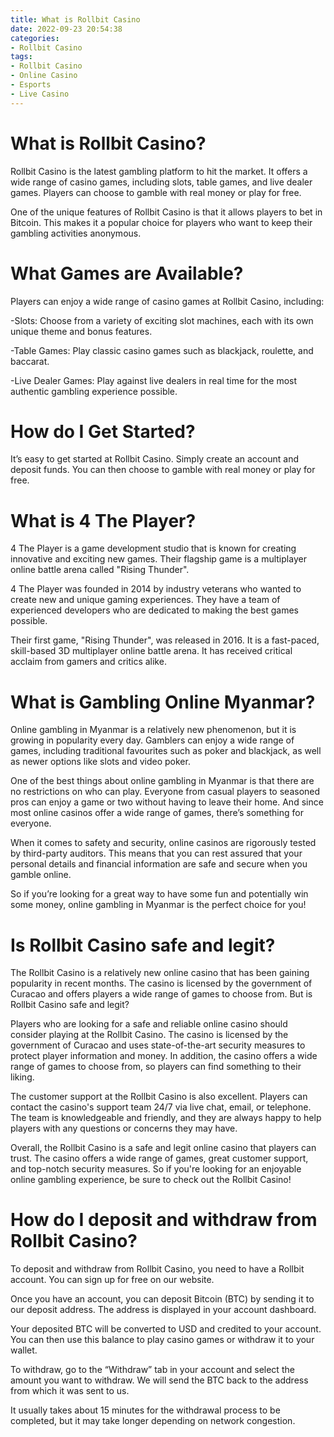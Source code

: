 ```yaml
---
title: What is Rollbit Casino
date: 2022-09-23 20:54:38
categories:
- Rollbit Casino
tags:
- Rollbit Casino
- Online Casino
- Esports
- Live Casino
---
```



#  What is Rollbit Casino?

Rollbit Casino is the latest gambling platform to hit the market. It offers a wide range of casino games, including slots, table games, and live dealer games. Players can choose to gamble with real money or play for free.

One of the unique features of Rollbit Casino is that it allows players to bet in Bitcoin. This makes it a popular choice for players who want to keep their gambling activities anonymous.

# What Games are Available?

Players can enjoy a wide range of casino games at Rollbit Casino, including:

-Slots: Choose from a variety of exciting slot machines, each with its own unique theme and bonus features.

-Table Games: Play classic casino games such as blackjack, roulette, and baccarat.

-Live Dealer Games: Play against live dealers in real time for the most authentic gambling experience possible.

# How do I Get Started?

It’s easy to get started at Rollbit Casino. Simply create an account and deposit funds. You can then choose to gamble with real money or play for free.

#  What is 4 The Player?

4 The Player is a game development studio that is known for creating innovative and exciting new games. Their flagship game is a multiplayer online battle arena called "Rising Thunder".

4 The Player was founded in 2014 by industry veterans who wanted to create new and unique gaming experiences. They have a team of experienced developers who are dedicated to making the best games possible.

Their first game, "Rising Thunder", was released in 2016. It is a fast-paced, skill-based 3D multiplayer online battle arena. It has received critical acclaim from gamers and critics alike.

#  What is Gambling Online Myanmar?

Online gambling in Myanmar is a relatively new phenomenon, but it is growing in popularity every day. Gamblers can enjoy a wide range of games, including traditional favourites such as poker and blackjack, as well as newer options like slots and video poker.

One of the best things about online gambling in Myanmar is that there are no restrictions on who can play. Everyone from casual players to seasoned pros can enjoy a game or two without having to leave their home. And since most online casinos offer a wide range of games, there’s something for everyone.

When it comes to safety and security, online casinos are rigorously tested by third-party auditors. This means that you can rest assured that your personal details and financial information are safe and secure when you gamble online.

So if you’re looking for a great way to have some fun and potentially win some money, online gambling in Myanmar is the perfect choice for you!

#  Is Rollbit Casino safe and legit?

The Rollbit Casino is a relatively new online casino that has been gaining popularity in recent months. The casino is licensed by the government of Curacao and offers players a wide range of games to choose from. But is Rollbit Casino safe and legit?

Players who are looking for a safe and reliable online casino should consider playing at the Rollbit Casino. The casino is licensed by the government of Curacao and uses state-of-the-art security measures to protect player information and money. In addition, the casino offers a wide range of games to choose from, so players can find something to their liking.

The customer support at the Rollbit Casino is also excellent. Players can contact the casino's support team 24/7 via live chat, email, or telephone. The team is knowledgeable and friendly, and they are always happy to help players with any questions or concerns they may have.

Overall, the Rollbit Casino is a safe and legit online casino that players can trust. The casino offers a wide range of games, great customer support, and top-notch security measures. So if you're looking for an enjoyable online gambling experience, be sure to check out the Rollbit Casino!

#  How do I deposit and withdraw from Rollbit Casino?

To deposit and withdraw from Rollbit Casino, you need to have a Rollbit account. You can sign up for free on our website.

Once you have an account, you can deposit Bitcoin (BTC) by sending it to our deposit address. The address is displayed in your account dashboard.

Your deposited BTC will be converted to USD and credited to your account. You can then use this balance to play casino games or withdraw it to your wallet.

To withdraw, go to the “Withdraw” tab in your account and select the amount you want to withdraw. We will send the BTC back to the address from which it was sent to us.

It usually takes about 15 minutes for the withdrawal process to be completed, but it may take longer depending on network congestion.